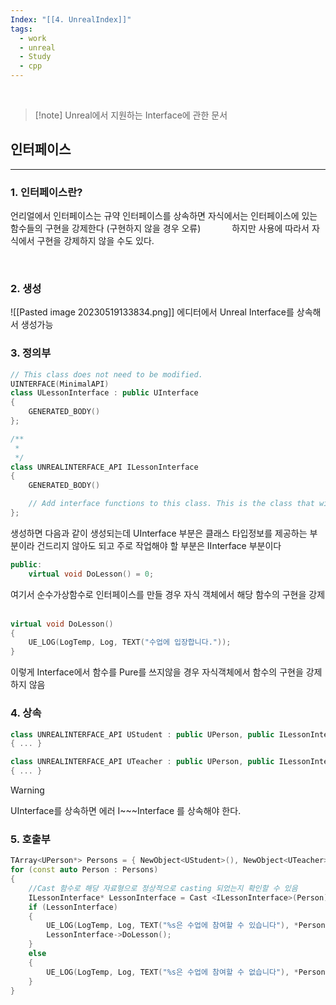 ```yaml
---
Index: "[[4. UnrealIndex]]"
tags:
  - work
  - unreal
  - Study
  - cpp
---
```

   
> [!note] Unreal에서 지원하는 Interface에 관한 문서

## 인터페이스 
---
### 1. 인터페이스란?
언리얼에서 인터페이스는 규약
인터페이스를 상속하면 자식에서는 인터페이스에 있는 함수들의 구현을 강제한다
(구현하지 않을 경우 오류)
   
하지만 사용에 따라서 자식에서 구현을 강제하지 않을 수도 있다.

   
### 2. 생성
![[Pasted image 20230519133834.png]]
에디터에서 Unreal Interface를 상속해서 생성가능
   
### 3. 정의부
```cpp
// This class does not need to be modified.
UINTERFACE(MinimalAPI)
class ULessonInterface : public UInterface
{
	GENERATED_BODY()
};

/**
 * 
 */
class UNREALINTERFACE_API ILessonInterface
{
	GENERATED_BODY()

	// Add interface functions to this class. This is the class that will be inherited to implement this interface.
};
```
생성하면 다음과 같이 생성되는데 UInterface 부분은 클래스 타입정보를 제공하는 부분이라 건드리지 않아도 되고
주로 작업해야 할 부분은 IInterface 부분이다
   
```cpp
public:
	virtual void DoLesson() = 0;
```
여기서 순수가상함수로 인터페이스를 만들 경우 자식 객체에서 해당 함수의 구현을 강제
   
```cpp
virtual void DoLesson()
{
	UE_LOG(LogTemp, Log, TEXT("수업에 입장합니다."));
}
```
이렇게 Interface에서 함수를 Pure를 쓰지않을 경우 자식객체에서 함수의 구현을 강제하지 않음
   
   
### 4. 상속
```cpp
class UNREALINTERFACE_API UStudent : public UPerson, public ILessonInterface
{ ... }

class UNREALINTERFACE_API UTeacher : public UPerson, public ILessonInterface
{ ... }
```
> [!warning] 
> UInterface를 상속하면 에러
> I\~\~\~Interface 를 상속해야 한다.
   
   
### 5. 호출부
```cpp
TArray<UPerson*> Persons = { NewObject<UStudent>(), NewObject<UTeacher>(), NewObject<UStaff>() };
for (const auto Person : Persons)
{
	//Cast 함수로 해당 자료형으로 정상적으로 casting 되었는지 확인할 수 있음
	ILessonInterface* LessonInterface = Cast <ILessonInterface>(Person);
	if (LessonInterface)
	{
		UE_LOG(LogTemp, Log, TEXT("%s은 수업에 참여할 수 있습니다"), *Person->GetName());
		LessonInterface->DoLesson();
	}
	else
	{
		UE_LOG(LogTemp, Log, TEXT("%s은 수업에 참여할 수 없습니다"), *Person->GetName());
	}
}
```
